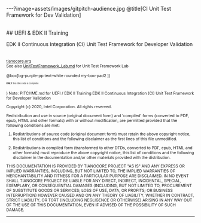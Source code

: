 ---?image=assets/images/gitpitch-audience.jpg
@title[CI Unit Test Framework for Dev Validation]
<br>
<!---  Uncomment once gitPitch is done
<span style="font-size:0.75em" >This slide deck has moved to:  https://gitpitch.com/tianocore-training/EDK_II_CI_Unit_Test_Framework/master#/</span>
-->
<br>
## <span class="gold"   >UEFI & EDK II Training</span>

<span style="font-size:0.95em" > EDK II Continuous Integration (CI) Unit Test Framework for Developer Validation </span>

<br>
<span style="font-size:0.75em" ><a href='http://www.tianocore.org'>tianocore.org</a></span>
<br>
<span style="font-size:0.75em" >See also <a href="https://github.com/Laurie0131/EDK_II_CI_Unit_Test_Framework/blob/master/UnitTestFramework_Lab.md">UnitTestFramework_Lab.md</a> for Unit Test Framework Lab
<br>
<br>
@box[bg-purple-pp text-white rounded my-box-pad2  ](<p style="line-height:60% "><span style="font-size:0.55em;" ><b>ONLY</b> this title slide is complete<br>&nbsp;</span></p>)
Note:
  PITCHME.md for UEFI / EDK II Training  EDK II Continuous Integration (CI) Unit Test Framework for Developer Validation

  Copyright (c) 2020, Intel Corporation. All rights reserved.<BR>

  Redistribution and use in source (original document form) and 'compiled'
  forms (converted to PDF, epub, HTML and other formats) with or without
  modification, are permitted provided that the following conditions are met:

  1) Redistributions of source code (original document form) must retain the
     above copyright notice, this list of conditions and the following
     disclaimer as the first lines of this file unmodified.

  2) Redistributions in compiled form (transformed to other DTDs, converted to
     PDF, epub, HTML and other formats) must reproduce the above copyright
     notice, this list of conditions and the following disclaimer in the
     documentation and/or other materials provided with the distribution.

  THIS DOCUMENTATION IS PROVIDED BY TIANOCORE PROJECT "AS IS" AND ANY EXPRESS OR
  IMPLIED WARRANTIES, INCLUDING, BUT NOT LIMITED TO, THE IMPLIED WARRANTIES OF
  MERCHANTABILITY AND FITNESS FOR A PARTICULAR PURPOSE ARE DISCLAIMED. IN NO
  EVENT SHALL TIANOCORE PROJECT  BE LIABLE FOR ANY DIRECT, INDIRECT, INCIDENTAL,
  SPECIAL, EXEMPLARY, OR CONSEQUENTIAL DAMAGES (INCLUDING, BUT NOT LIMITED TO,
  PROCUREMENT OF SUBSTITUTE GOODS OR SERVICES; LOSS OF USE, DATA, OR PROFITS;
  OR BUSINESS INTERRUPTION) HOWEVER CAUSED AND ON ANY THEORY OF LIABILITY,
  WHETHER IN CONTRACT, STRICT LIABILITY, OR TORT (INCLUDING NEGLIGENCE OR
  OTHERWISE) ARISING IN ANY WAY OUT OF THE USE OF THIS DOCUMENTATION, EVEN IF
  ADVISED OF THE POSSIBILITY OF SUCH DAMAGE.



---  